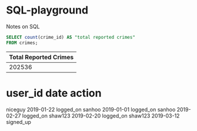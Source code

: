 # SQL-playground
Notes on SQL

````sql
SELECT count(crime_id) AS "total reported crimes"
FROM crimes;
````

Total Reported Crimes|
---------------------|
202536|

# user_id	date	action
niceguy	2019-01-22	logged_on
sanhoo	2019-01-01	logged_on
sanhoo	2019-02-27	logged_on
shaw123	2019-02-20	logged_on
shaw123	2019-03-12	signed_up
